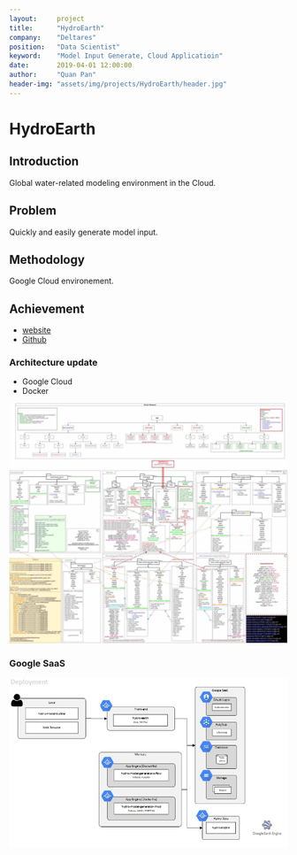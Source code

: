 ```yaml
---
layout:     project
title:      "HydroEarth"
company:    "Deltares"
position:   "Data Scientist"
keyword:    "Model Input Generate, Cloud Applicatioin"
date:       2019-04-01 12:00:00
author:     "Quan Pan"
header-img: "assets/img/projects/HydroEarth/header.jpg"
---
```


# [](#header-1)HydroEarth

## Introduction

Global water-related modeling environment in the Cloud.

## Problem

Quickly and easily generate model input.

## Methodology

Google Cloud environement.

## Achievement

- [website](https://hydro-earth.netlify.app/#/)
- [Github](https://github.com/openearth/hydro-earth)

### Architecture update

- Google Cloud
- Docker

![](/assets/img/projects/HydroEarth/architecture.jpg)

### Google SaaS

![](/assets/img/projects/HydroEarth/SaaS.jpg)
